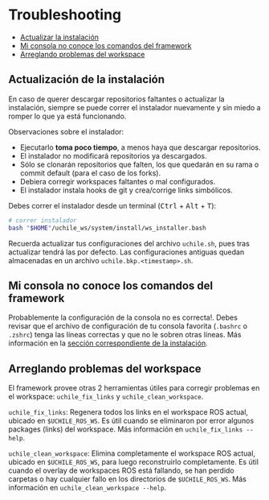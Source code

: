 # Troubleshooting

* [Actualizar la instalación](#actualización-de-la-instalación)
* [Mi consola no conoce los comandos del framework](#mi-consola-no-conoce-los-comandos-del-framework)
* [Arreglando problemas del workspace](#arreglando-problemas-del-workspace)

## Actualización de la instalación

En caso de querer descargar repositorios faltantes o actualizar la instalación, siempre se puede correr el instalador nuevamente y sin miedo a romper lo que ya está funcionando.

Observaciones sobre el instalador:

* Ejecutarlo **toma poco tiempo**, a menos haya que descargar repositorios. 
* El instalador no modificará repositorios ya descargados.
* Sólo se clonarán repositorios que falten, los que quedarán en su rama o commit default (para el caso de los forks).
* Debiera corregir workspaces faltantes o mal configurados.
* El instalador instala hooks de git y crea/corrige links simbólicos.


Debes correr el instalador desde un terminal (<kbd>Ctrl</kbd> + <kbd>Alt</kbd> + <kbd>T</kbd>):

```bash
# correr instalador
bash "$HOME"/uchile_ws/system/install/ws_installer.bash
```

Recuerda actualizar tus configuraciones del archivo `uchile.sh`, pues tras actualizar tendrá las por defecto. Las configuraciones antiguas quedan almacenadas en un archivo `uchile.bkp.<timestamp>.sh`.

## Mi consola no conoce los comandos del framework

Probablemente la configuración de la consola no es correcta!. Debes revisar que el archivo de configuración de tu consola favorita (`.bashrc` o `.zshrc`) tenga las líneas correctas y que no le sobren otras líneas. Más información en la [sección correspondiente de la instalación](https://github.com/uchile-robotics/uchile_system/blob/develop/doc/installation.md#habilitar-workspace-para-uso-en-consola).


## Arreglando problemas del workspace

El framework provee otras 2 herramientas útiles para corregir problemas en el workspace: `uchile_fix_links` y `uchile_clean_workspace`.

`uchile_fix_links`: Regenera todos los links en el workspace ROS actual, ubicado en `$UCHILE_ROS_WS`. Es útil cuando se eliminaron por error algunos packages (links) del workspace. Más información en `uchile_fix_links --help`.

`uchile_clean_workspace`: Elimina completamente el workspace ROS actual, ubicado en `$UCHILE_ROS_WS`, para luego reconstruirlo completamente. Es útil cuando el overlay de workspaces ROS está fallando, se han perdido carpetas o hay cualquier fallo en los directorios de `$UCHILE_ROS_WS`. Más información en `uchile_clean_workspace --help`.

